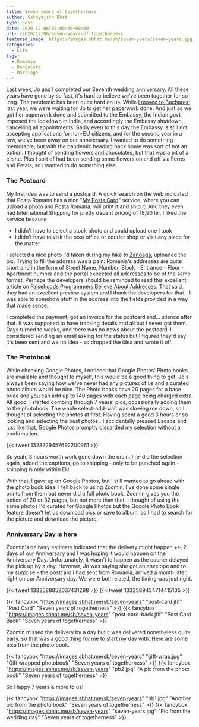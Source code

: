 ```yaml
---
title: Seven years of togetherness
author: Sathyajith Bhat
type: post
date: 2020-12-06T05:00:00+00:00
url: /2020/12/06/seven-years-of-togetherness
featured_image: https://images.sbhat.me/sb/seven-years/seven-years.jpg
categories:
  - Life
tags:
  - Romania
  - Bangalore
  - Marriage
---
```


Last week, Jo and I completed our [Seventh wedding anniversary](https://joshenoy.weds.sathyabh.at/). All these years have gone by so fast, it's hard to believe we've been together for so long. The pandemic has been quite hard on us. While [I moved to Bucharest](https://sathyabh.at/2020/05/17/life-in-bucharest) last year, we were waiting for Jo to get her paperwork done. And just as we got her paperwork done and submitted to the Embassy, the Indian govt imposed the lockdown in India, and accordingly the Embassy shutdown, cancelling all appointments. Sadly even to this day the Embassy is still not accepting applications for non-EU citizens, and for the second year in a row, we've been away on our anniversary. I wanted to do something memorable, but with the pandemic heading back home was sort of not an option. I thought of sending flowers and chocolates, but that was a bit of a cliche. Plus I sort of had been sending some flowers on and off via Ferns and Petals, so I wanted to do something else.

### The Postcard

My first idea was to send a postcard. A quick search on the web indicated that Posta Romana has a nice "[My PostalCard](https://www.posta-romana.ro/mypostalcard.html)" service, where you can upload a photo and Posta Romana, will print it and ship it. And they even had International Shipping for pretty decent pricing of 18,90 lei. I liked the service because 

- I didn't have to select a stock photo and could upload one I took
- I didn't have to visit the post office or courier shop or visit any place for the matter

I selected a nice photo I'd taken during my hike to [Zănoaga](https://goo.gl/maps/6V9rjsTKeFBHVn759), uploaded the pic. Trying to fill the address was a pain: Romania's addresses are quite short and in the form of Street Name, Number, Block - Entrance - Floor - Apartment number and the portal expected all addresses to be of the same format. Perhaps the developers should be reminded to read this excellent article on [Falsehoods Programmers Believe About Addresses](https://www.mjt.me.uk/posts/falsehoods-programmers-believe-about-addresses/). That said,  they had an excellent preview system and I thank the developers for that - I was able to somehow stuff in the address into the fields provided in a way that made sense.

I completed the payment, got an invoice for the postcard and... silence after that. It was supposed to have tracking details and all but I never got them. Days turned to weeks, and there was no news about the postcard. I considered sending an email asking for the status but I figured they'd say it's been sent and we no idea - so dropped the idea and wrote it off.

### The Photobook

While checking Google Photos, I noticed that Google Photos' Photo books are available and thought to myself, this would be a good thing to get. Jo's always been saying how we've never had any pictures of us and a curated photo album would be nice. The Photo books have 20 pages for a base price and you can add up to 140 pages with each page being charged extra. All good, I started combing through 7 years' pics, occasionally adding them to the photobook. The whole select-add-wait was slowing me down, so I thought of selecting the photos at first. Having spent a good 3 hours or so looking and selecting the best photos.. I accidentally pressed Escape and just like that, Google Photos promptly discarded my selection without a confirmation. 

{{< tweet 1328729457692200961 >}}

So yeah, 3 hours worth work gone down the drain. I re-did the selection again, added the captions, go to shipping - only to be punched again - shipping is only within EU.

With that, I gave up on Google Photos, but I still wanted to go ahead with the photo book idea. I fell back to using Zoomin. I've done some single prints from them but never did a full photo book. Zoomin gives you the option of 20 or 32 pages, but not more than that. I thought of using the same photos I'd curated for Google Photos but the Google Photo Book feature doesn't let us download pics or save to album, so I had to search for the picture and download the picture. 

### Anniversary Day is here

Zoomin's delivery estimate indicated that the delivery might happen +/- 2 days of our Anniversary and I was hoping it would happen on the Anniversary Day. Unfortunately, it wasn't to happen as the courier delayed the pick up by a day. However, Jo was saying she got an envelope and to my surprise - the postcard I had sent from Romania, arrived a month later, right on our Anniversary day. We were both elated, the timing was just right.

{{< tweet 1332588852037431298 >}}
{{< tweet 1332589434714415105 >}}

{{< fancybox "https://images.sbhat.me/sb/seven-years" "post-card.jfif" "Post Card" "Seven years of togetherness" >}}
{{< fancybox "https://images.sbhat.me/sb/seven-years" "post-card-back.jfif" "Post Card Back" "Seven years of togetherness" >}}

Zoomin missed the delivery by a day but it was delivered nonetheless quite early, so that was a good thing for me to start my day with. Here are some pics from the photo book. 

{{< fancybox "https://images.sbhat.me/sb/seven-years" "gift-wrap.jpg" "Gift wrapped photobook" "Seven years of togetherness" >}}
{{< fancybox "https://images.sbhat.me/sb/seven-years" "pb2.jpg" "A pic from the photo book" "Seven years of togetherness" >}}


So Happy 7 years & more to us!

{{< fancybox "https://images.sbhat.me/sb/seven-years" "pb1.jpg" "Another pic from the photo book" "Seven years of togetherness" >}}
{{< fancybox "https://images.sbhat.me/sb/seven-years" "seven-years.jpg" "Pic from the wedding day" "Seven years of togetherness" >}}


